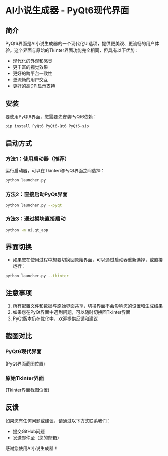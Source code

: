 # AI小说生成器 - PyQt6现代界面

## 简介

PyQt6界面是AI小说生成器的一个现代化UI选项，提供更美观、更流畅的用户体验。这个界面与原始的Tkinter界面功能完全相同，但具有以下优势：

- 现代化的外观和感觉
- 更丰富的视觉效果
- 更好的跨平台一致性
- 更流畅的用户交互
- 更好的高DPI显示支持

## 安装

要使用PyQt6界面，您需要先安装PyQt6依赖：

```bash
pip install PyQt6 PyQt6-Qt6 PyQt6-sip
```

## 启动方式

### 方法1：使用启动器（推荐）

运行启动器，可以在Tkinter和PyQt界面之间选择：

```bash
python launcher.py
```

### 方法2：直接启动PyQt界面

```bash
python launcher.py --pyqt
```

### 方法3：通过模块直接启动

```bash
python -m ui.qt_app
```

## 界面切换

- 如果您在使用过程中想要切换回原始界面，可以通过启动器重新选择，或直接运行：

```bash
python launcher.py --tkinter
```

## 注意事项

1. 所有配置文件和数据与原始界面共享，切换界面不会影响您的设置和生成结果
2. 如果您在PyQt界面中遇到问题，可以随时切换回Tkinter界面
3. PyQt版本仍在优化中，欢迎提供反馈和建议

## 截图对比

### PyQt6现代界面
(PyQt界面截图位置)

### 原始Tkinter界面
(Tkinter界面截图位置)

## 反馈

如果您有任何问题或建议，请通过以下方式联系我们：

- 提交GitHub问题
- 发送邮件至（您的邮箱）

感谢您使用AI小说生成器！ 